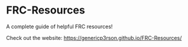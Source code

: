 # FRC-Resources

A complete guide of helpful FRC resources! 

Check out the website: https://genericp3rson.github.io/FRC-Resources/
